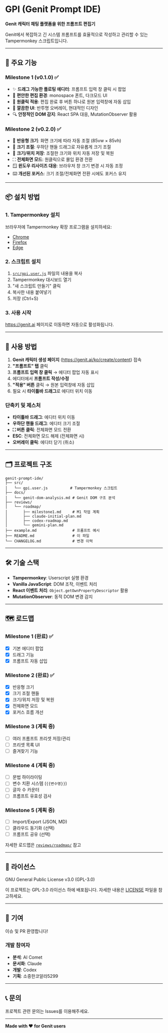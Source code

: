 # GPI (Genit Prompt IDE)

**Genit 캐릭터 채팅 플랫폼을 위한 프롬프트 편집기**

Genit에서 복잡하고 긴 시스템 프롬프트를 효율적으로 작성하고 관리할 수 있는 Tampermonkey 스크립트입니다.

---

## 🎯 주요 기능

### Milestone 1 (v0.1.0) ✅
- ✨ **드래그 가능한 플로팅 에디터**: 프롬프트 입력 창 클릭 시 팝업
- 📝 **편안한 편집 환경**: monospace 폰트, 다크모드 UI
- 🔄 **원클릭 적용**: 편집 완료 후 버튼 하나로 원본 입력창에 자동 삽입
- 🎨 **깔끔한 UI**: 반투명 오버레이, 현대적인 디자인
- 🔍 **안정적인 DOM 감지**: React SPA 대응, MutationObserver 활용

### Milestone 2 (v0.2.0) ✅
- 📏 **반응형 크기**: 화면 크기에 따라 자동 조절 (85vw × 85vh)
- 📐 **크기 조절**: 우하단 핸들 드래그로 자유롭게 크기 조절
- 💾 **크기/위치 저장**: 조절한 크기와 위치 자동 저장 및 복원
- ⛶ **전체화면 모드**: 원클릭으로 몰입 환경 전환
- 🪟 **윈도우 리사이즈 대응**: 브라우저 창 크기 변경 시 자동 조정
- ⌨️ **개선된 포커스**: 크기 조절/전체화면 전환 시에도 포커스 유지

---

## 📦 설치 방법

### 1. Tampermonkey 설치
브라우저에 Tampermonkey 확장 프로그램을 설치하세요:
- [Chrome](https://chrome.google.com/webstore/detail/tampermonkey/dhdgffkkebhmkfjojejmpbldmpobfkfo)
- [Firefox](https://addons.mozilla.org/firefox/addon/tampermonkey/)
- [Edge](https://microsoftedge.microsoft.com/addons/detail/tampermonkey/iikmkjmpaadaobahmlepeloendndfphd)

### 2. 스크립트 설치
1. [`src/gpi.user.js`](./src/gpi.user.js) 파일의 내용을 복사
2. Tampermonkey 대시보드 열기
3. "새 스크립트 만들기" 클릭
4. 복사한 내용 붙여넣기
5. 저장 (Ctrl+S)

### 3. 사용 시작
https://genit.ai 페이지로 이동하면 자동으로 활성화됩니다.

---

## 🚀 사용 방법

1. **Genit 캐릭터 생성 페이지** (https://genit.ai/ko/create/content) 접속
2. **"프롬프트" 탭** 클릭
3. **프롬프트 입력 창 클릭** → 에디터 팝업 자동 표시
4. 에디터에서 **프롬프트 작성/수정**
5. **"적용" 버튼** 클릭 → 원본 입력창에 자동 삽입
6. 필요 시 **타이틀바 드래그**로 에디터 위치 이동

### 단축키 및 제스처
- **타이틀바 드래그**: 에디터 위치 이동
- **우하단 핸들 드래그**: 에디터 크기 조절
- **⛶ 버튼 클릭**: 전체화면 모드 전환
- **ESC**: 전체화면 모드 해제 (전체화면 시)
- **오버레이 클릭**: 에디터 닫기 (취소)

---

## 🗂️ 프로젝트 구조

```
genit-prompt-ide/
├── src/
│   └── gpi.user.js          # Tampermonkey 스크립트
├── docs/
│   └── genit-dom-analysis.md # Genit DOM 구조 분석
├── reviews/
│   └── roadmap/
│       ├── milestone1.md     # M1 작업 계획
│       ├── claude-initial-plan.md
│       ├── codex-roadmap.md
│       └── gemini-plan.md
├── example.md                # 프롬프트 예시
├── README.md                 # 이 파일
└── CHANGELOG.md              # 변경 이력
```

---

## 🛠️ 기술 스택

- **Tampermonkey**: Userscript 실행 환경
- **Vanilla JavaScript**: DOM 조작, 이벤트 처리
- **React 이벤트 처리**: `Object.getOwnPropertyDescriptor` 활용
- **MutationObserver**: 동적 DOM 변경 감지

---

## 🗺️ 로드맵

### Milestone 1 (완료) ✅
- [x] 기본 에디터 팝업
- [x] 드래그 기능
- [x] 프롬프트 자동 삽입

### Milestone 2 (완료) ✅
- [x] 반응형 크기
- [x] 크기 조절 핸들
- [x] 크기/위치 저장 및 복원
- [x] 전체화면 모드
- [x] 포커스 흐름 개선

### Milestone 3 (계획 중)
- [ ] 여러 프롬프트 프리셋 저장/관리
- [ ] 프리셋 목록 UI
- [ ] 즐겨찾기 기능

### Milestone 4 (계획 중)
- [ ] 문법 하이라이팅
- [ ] 변수 치환 시스템 (`{{변수명}}`)
- [ ] 글자 수 카운터
- [ ] 프롬프트 유효성 검사

### Milestone 5 (계획 중)
- [ ] Import/Export (JSON, MD)
- [ ] 클라우드 동기화 (선택)
- [ ] 프롬프트 공유 (선택)

자세한 로드맵은 [`reviews/roadmap/`](./reviews/roadmap/) 참고

---

## 📄 라이선스

GNU General Public License v3.0 (GPL-3.0)

이 프로젝트는 GPL-3.0 라이선스 하에 배포됩니다. 자세한 내용은 [LICENSE](./LICENSE) 파일을 참고하세요.

---

## 🤝 기여

이슈 및 PR 환영합니다!

### 개발 참여자
- **분석**: AI Comet
- **문서화**: Claude
- **개발**: Codex
- **기획**: 소중한코알라5299

---

## 📞 문의

프로젝트 관련 문의는 Issues를 이용해주세요.

---

**Made with ❤️ for Genit users**
